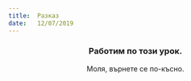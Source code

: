 ```yaml
---
title:  Разказ
date:   12/07/2019
---
```


### <center>Работим по този урок.</center>
<center>Моля, върнете се по-късно.</center>